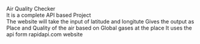 Air Quality Checker<br>
It is a complete API based Project<br>
The website will take the input of latitude and longitute
Gives the output as Place and Quality of the air based on Global gases at the place
It uses the api form rapidapi.com website
